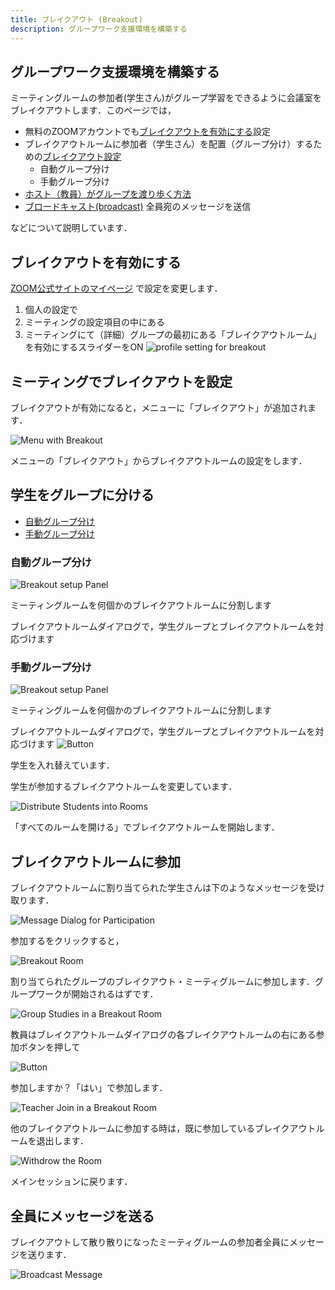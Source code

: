 ```yaml
---
title: ブレイクアウト (Breakout)
description: グループワーク支援環境を構築する
---
```

## グループワーク支援環境を構築する
ミーティングルームの参加者(学生さん)がグループ学習をできるように会議室をブレイクアウトします．このページでは，

  - 無料のZOOMアカウントでも[ブレイクアウトを有効にする](#ブレイクアウトを有効にする)設定
  - ブレイクアウトルームに参加者（学生さん）を配置（グループ分け）するための[ブレイクアウト設定](#ミーティングでブレイクアウトを設定)
    - 自動グループ分け
    - 手動グループ分け
  - [ホスト（教員）がグループを渡り歩く方法](#ブレイクアウトルームに参加)
  - [ブロードキャスト(broadcast)](#全員にメッセージを送る)
      全員宛のメッセージを送信

などについて説明しています．

## ブレイクアウトを有効にする

[ZOOM公式サイトのマイページ](https://zoom.us/profile/setting) で設定を変更します．
  1. 個人の設定で
  1. ミーティングの設定項目の中にある
  1. ミーティングにて（詳細）グループの最初にある「ブレイクアウトルーム」を有効にするスライダーをON
![profile setting for breakout](zoom_breakout_myprof.png)

## ミーティングでブレイクアウトを設定

ブレイクアウトが有効になると，メニューに「ブレイクアウト」が追加されます．

![Menu with Breakout](zoom_menu_with_breakout.png)

メニューの「ブレイクアウト」からブレイクアウトルームの設定をします．

## 学生をグループに分ける

  - [自動グループ分け](#自動グループ分け)
  - [手動グループ分け](#手動グループ分け)

### 自動グループ分け
![Breakout setup Panel](zoom_breakout_panel.png)

ミーティングルームを何個かのブレイクアウトルームに分割します


ブレイクアウトルームダイアログで，学生グループとブレイクアウトルームを対応づけます

### 手動グループ分け

![Breakout setup Panel](zoom_breakout_panel2.jpg)

ミーティングルームを何個かのブレイクアウトルームに分割します


ブレイクアウトルームダイアログで，学生グループとブレイクアウトルームを対応づけます
![Button](trade_breakout_room.png)

学生を入れ替えています．


学生が参加するブレイクアウトルームを変更しています．

![Distribute Students into Rooms](zoom_breakout_room.png)

「すべてのルームを開ける」でブレイクアウトルームを開始します．

## ブレイクアウトルームに参加

ブレイクアウトルームに割り当てられた学生さんは下のようなメッセージを受け取ります．

![Message Dialog for Participation](zoom_breakout_join.png)

参加するをクリックすると，

![Breakout Room](zoom_breakout_room1.png)

割り当てられたグループのブレイクアウト・ミーティグルームに参加します．グループワークが開始されるはずです．

![Group Studies in a Breakout Room](unmute.png)

教員はブレイクアウトルームダイアログの各ブレイクアウトルームの右にある参加ボタンを押して

![Button](zoom_breakout_join_teacher.png)

参加しますか？「はい」で参加します．

![Teacher Join in a Breakout Room](zoom_breakout_room_with_teacher.png)

他のブレイクアウトルームに参加する時は，既に参加しているブレイクアウトルームを退出します．

![Withdrow the Room](zoom_breakout_withdrow_teacher.png)

メインセッションに戻ります．

## 全員にメッセージを送る

ブレイクアウトして散り散りになったミーティグルームの参加者全員にメッセージを送ります．

![Broadcast Message](broadcast.png)
